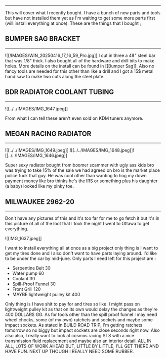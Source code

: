 
---

This will cover what I recently bought. I have a bunch of new parts and tools but have not installed them yet as I'm waiting to get some more parts first (will install everything at once). These are the things that I bought ;

## BUMPER SAG BRACKET
---

![[/IMAGES/WIN_20250416_17_16_59_Pro.jpg]]
I cut in three a 48" steel bar that was 1/8" thick. I also bought all of the hardware and drill bits to make holes. More details on the install can be found in [[Bumper Sag]]. Also no fancy tools are needed for this other than like a drill and I got a 15$ metal hand saw to make two cuts along the steel plate.

## BDR RADIATOR COOLANT TUBING
---

![[../../IMAGES/IMG_1647.jpeg]]

From what I can tell these aren't even sold on KDM tuners anymore.

## MEGAN RACING RADIATOR
---

![[../../IMAGES/IMG_1649.jpeg]]
![[../../IMAGES/IMG_1648.jpeg]]![[../../IMAGES/IMG_1646.jpeg]]

Super sexy radiator bought from boomer scammer with ugly ass kids bro was trying to take 15% of the sale we had agreed on bro is the market place police fuck that guy. He was cool other than wanting to hog my down payment money like bro thinks he's the IRS or something plus his daughter (a baby) looked like my pinky toe. 


## MILWAUKEE 2962-20
---

Don't have any pictures of this and it's too far for me to go fetch it but it's in this picture of all of the loot that I took the night I went to Ottawa to get everything. 

![[IMG_1637.jpeg]]


I want to install everything all at once as a big project only thing is I want to get my tires done and I also don't want to have parts laying around. I'd like to be under the car by mid-june. Only parts I need left for this project are :

- Serpentine Belt 30
- Water pump 60
- Coolant 30
- Spill-Proof Funnel 30
- Front Grill 120
- MAYBE lightweight pulley kit 400

Only thing is I have shit to pay for and tires so like. I might pass on lightweight pulley kit as that on its own would delay the changes as they're 400 DOLLARS GG. As for tools other than the spill proof funnel I may need wheel chocks, some (of my own) ratchets and sockets and maybe some impact sockets. As stated in BUILD ROAD TRIP, I'm getting ratchets tomorrow so no biggy but impact sockets are close seconds right now. Also also also, I really want to look at cosmos racing STS with a nice transmission fluid replacement and maybe also an interior detail. ALL IN ALL, LOTS OF WORK AHEAD BUT, LITTLE BY LITTLE, I'LL GET THERE AND HAVE FUN. NEXT UP THOUGH I REALLY NEED SOME RUBBER.
